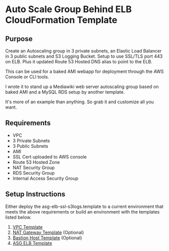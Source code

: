 # Auto Scale Group Behind ELB CloudFormation Template

## Purpose
Create an Autoscaling group in 3 private subnets, an Elastic Load Balancer in 3 public subnets and S3 Logging Bucket.
Setup to use SSL/TLS port 443 on ELB. Plus it updated Route 53 Hosted DNS alias to point to the ELB.

This can be used for a baked AMI webapp for deployment through the AWS Console or CLI tools.

I wrote it to stand up a Mediawiki web server autoscaling group based on baked AMI and a MySQL RDS setup by another template.

It's more of an example than anything. So grab it and customize all you want.


## Requirements
* VPC
* 3 Private Subnets
* 3 Public Subnets
* AMI
* SSL Cert uploaded to AWS console
* Route 53 Hosted Zone
* NAT Security Group
* RDS Security Group
* Internal Access Security Group

## Setup Instructions
Either deploy the asg-elb-ssl-s3logs.template to a current environment that meets the above requirements or build an environment with the templates listed below.

1. [VPC Template](https://github.com/stelligent/cloudformation_templates/blob/master/infrastructure/vpc/vpc.template)
2. [NAT Gateway Template](https://github.com/stelligent/cloudformation_templates/blob/master/infrastructure/nat/nat-gateway.template) (Optional)
3. [Bastion Host Template](https://github.com/stelligent/cloudformation_templates/blob/master/infrastructure/bastion/bastion.template) (Optional)
4. [ASG ELB Template](https://github.com/stelligent/cloudformation_templates/blob/master/webapp/asg_elb_ssl_s3logs/asg-elb-ssl-s3logs.template)
